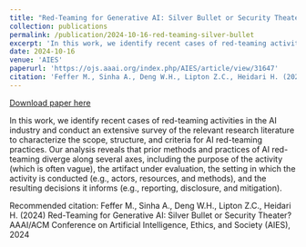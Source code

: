 ```yaml
---
title: "Red-Teaming for Generative AI: Silver Bullet or Security Theater? *Best Paper Award*"
collection: publications
permalink: /publication/2024-10-16-red-teaming-silver-bullet
excerpt: 'In this work, we identify recent cases of red-teaming activities in the AI industry and conduct an extensive survey of the relevant research literature to characterize the scope, structure, and criteria for AI red-teaming practices. Our analysis reveals that prior methods and practices of AI red-teaming diverge along several axes, including the purpose of the activity (which is often vague), the artifact under evaluation, the setting in which the activity is conducted (e.g., actors, resources, and methods), and the resulting decisions it informs (e.g., reporting, disclosure, and mitigation).'
date: 2024-10-16
venue: 'AIES'
paperurl: 'https://ojs.aaai.org/index.php/AIES/article/view/31647'
citation: 'Feffer M., Sinha A., Deng W.H., Lipton Z.C., Heidari H. (2024) Red-Teaming for Generative AI: Silver Bullet or Security Theater? AAAI/ACM Conference on Artificial Intelligence, Ethics, and Society (AIES), 2024'
---
```


<a href='https://ojs.aaai.org/index.php/AIES/article/view/31647'>Download paper here</a>

In this work, we identify recent cases of red-teaming activities in the AI industry and conduct an extensive survey of the relevant research literature to characterize the scope, structure, and criteria for AI red-teaming practices. Our analysis reveals that prior methods and practices of AI red-teaming diverge along several axes, including the purpose of the activity (which is often vague), the artifact under evaluation, the setting in which the activity is conducted (e.g., actors, resources, and methods), and the resulting decisions it informs (e.g., reporting, disclosure, and mitigation).

Recommended citation: Feffer M., Sinha A., Deng W.H., Lipton Z.C., Heidari H. (2024) Red-Teaming for Generative AI: Silver Bullet or Security Theater? AAAI/ACM Conference on Artificial Intelligence, Ethics, and Society (AIES), 2024